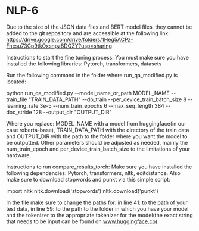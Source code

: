 # NLP-6
Due to the size of the JSON data files and BERT model files, they cannot be added to the git repository and are accessible at the following link:
https://drive.google.com/drive/folders/1Heg5ACPz-Fncsu73Cp9tkOxsnpz8DQZY?usp=sharing

Instructions to start the fine tuning process:
You must make sure you have installed the following libraries: Pytorch, transformers, datasets

Run the following command in the folder where run_qa_modified.py is located:

python run_qa_modified.py --model_name_or_path MODEL_NAME --train_file "TRAIN_DATA_PATH" --do_train --per_device_train_batch_size 8 --learning_rate 3e-5 --num_train_epochs 6 --max_seq_length 384 --doc_stride 128 --output_dir "OUTPUT_DIR"

Where you replace: MODEL_NAME with a model from huggingface(in our case roberta-base), TRAIN_DATA_PATH with the directory of the train data and OUTPUT_DIR with the path to the folder where you want the model to be outputted. Other parameters should be adjusted as needed, mainly the num_train_epoch and per_device_train_batch_size to the limitations of your hardware.

Instructions to run compare_results_torch:
Make sure you have installed the following dependencies: Pytorch, transformers, nltk, editdistance. 
Also make sure to download stopwords and punkt via this simple script:

import nltk
nltk.download('stopwords')
nltk.download('punkt')

In the file make sure to change the paths for: in line 41: to the path of your test data, in line 59: to the path to the folder in which you have your model and the tokenizer to the appropriate tokenizer for the model(the exact string that needs to be input can be found on www.huggingface.co)
